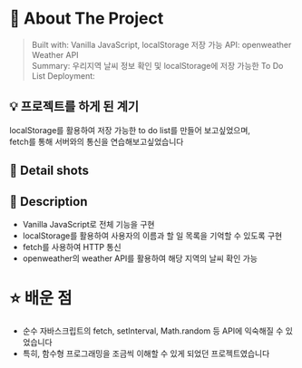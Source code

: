 # 📘 About The Project

> Built with: Vanilla JavaScript, localStorage 저장 가능
> API: openweather Weather API  
> Summary: 우리지역 날씨 정보 확인 및 localStorage에 저장 가능한 To Do List
> Deployment:

## 💡 프로젝트를 하게 된 계기

localStorage를 활용하여 저장 가능한 to do list를 만들어 보고싶었으며,  
fetch를 통해 서버와의 통신을 연습해보고싶었습니다

## 📸 Detail shots

## 📄 Description

- Vanilla JavaScript로 전체 기능을 구현
- localStorage를 활용하여 사용자의 이름과 할 일 목록을 기억할 수 있도록 구현
- fetch를 사용하여 HTTP 통신
- openweather의 weather API를 활용하여 해당 지역의 날씨 확인 가능

# ⭐️ 배운 점

- 순수 자바스크립트의 fetch, setInterval, Math.random 등 API에 익숙해질 수 있었습니다
- 특히, 함수형 프로그래밍을 조금씩 이해할 수 있게 되었던 프로젝트였습니다
